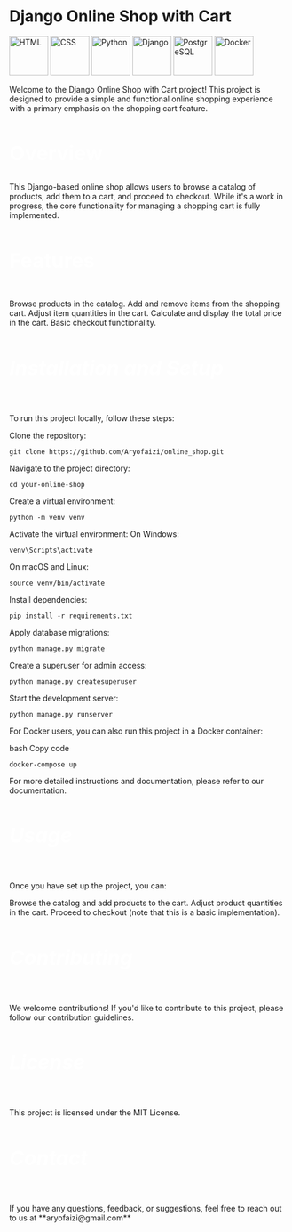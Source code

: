 # Django Online Shop with Cart

<img width="70" src="https://user-images.githubusercontent.com/25181517/192158954-f88b5814-d510-4564-b285-dff7d6400dad.png" alt="HTML" title="HTML"/>

<img width="70" src="https://user-images.githubusercontent.com/25181517/183898674-75a4a1b1-f960-4ea9-abcb-637170a00a75.png" alt="CSS" title="CSS"/>

<img width="70" src="https://user-images.githubusercontent.com/25181517/183423507-c056a6f9-1ba8-4312-a350-19bcbc5a8697.png" alt="Python" title="Python"/>

<img width="70" src="https://github.com/marwin1991/profile-technology-icons/assets/62091613/9bf5650b-e534-4eae-8a26-8379d076f3b4" alt="Django" title="Django"/>

<img width="70" src="https://user-images.githubusercontent.com/25181517/117208740-bfb78400-adf5-11eb-97bb-09072b6bedfc.png" alt="PostgreSQL" title="PostgreSQL"/>

<img width="70" src="https://user-images.githubusercontent.com/25181517/117207330-263ba280-adf4-11eb-9b97-0ac5b40bc3be.png" alt="Docker" title="Docker"/>

Welcome to the Django Online Shop with Cart project! This project is designed to provide a simple and functional online shopping experience with a primary emphasis on the shopping cart feature.

<h2 style="font-size: 36px; font-weight: bold; color: #fff;">Overview</h2>
This Django-based online shop allows users to browse a catalog of products, add them to a cart, and proceed to checkout. While it's a work in progress, the core functionality for managing a shopping cart is fully implemented.

<h4 style="font-size: 36px; font-weight: bold; color: #fff;">Features</h4>
Browse products in the catalog.
Add and remove items from the shopping cart.
Adjust item quantities in the cart.
Calculate and display the total price in the cart.
Basic checkout functionality.

<h5 style="font-size: 36px; font-weight: bold; color: #fff;">Installation and Setup</h5>
To run this project locally, follow these steps:

Clone the repository: 
```
git clone https://github.com/Aryofaizi/online_shop.git

```
Navigate to the project directory:
```
cd your-online-shop
```
Create a virtual environment:
```
python -m venv venv
```
Activate the virtual environment:
On Windows:
```
venv\Scripts\activate
```
On macOS and Linux:
```
source venv/bin/activate
```
Install dependencies:
```
pip install -r requirements.txt
```
Apply database migrations:
```
python manage.py migrate
```
Create a superuser for admin access:
```
python manage.py createsuperuser
```
Start the development server:
```
python manage.py runserver
```
For Docker users, you can also run this project in a Docker container:

bash
Copy code

```
docker-compose up 
```
For more detailed instructions and documentation, please refer to our documentation.

<h5 style="font-size: 36px; font-weight: bold; color: #fff;">Usage</h5>
Once you have set up the project, you can:

Browse the catalog and add products to the cart.
Adjust product quantities in the cart.
Proceed to checkout (note that this is a basic implementation).
<h5 style="font-size: 36px; font-weight: bold; color: #fff;">Contributing</h5>
We welcome contributions! If you'd like to contribute to this project, please follow our contribution guidelines.

<h5 style="font-size: 36px; font-weight: bold; color: #fff;">License</h5>
This project is licensed under the MIT License.

<h5 style="font-size: 36px; font-weight: bold; color: #fff;">Contact</h5>
If you have any questions, feedback, or suggestions, feel free to reach out to us at **aryofaizi@gmail.com**